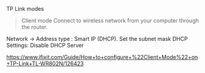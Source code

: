 TP Link modes

> Client mode
Connect to wireless network from your computer through the router.

Network -> Address type : Smart IP (DHCP). Set the subnet mask
DHCP Settings: Disable DHCP Server

https://www.ifixit.com/Guide/How+to+configure+%22Client+Mode%22+on+TP-Link+TL-WR802N/126423